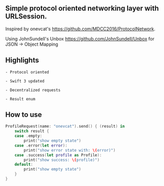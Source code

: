 ## Simple protocol oriented networking layer with URLSession.   

Inspired by onevcat's https://github.com/MDCC2016/ProtocolNetwork.  

Using JohnSundell's Unbox https://github.com/JohnSundell/Unbox for JSON -> Object Mapping

## Highlights
```
- Protocol oriented

- Swift 3 updated 

- Decentralized requests

- Result enum
```

## How to use
```swift
ProfileRequest(name: "onevcat").send() { (result) in
    switch result {
    case .empty:
        print("show empty state")
    case .error(let error):
        print("show error state with: \(error)")
    case .success(let profile as Profile):
        print("show success: \(profile)")
    default:
        print("show empty state")
    }
}
```
